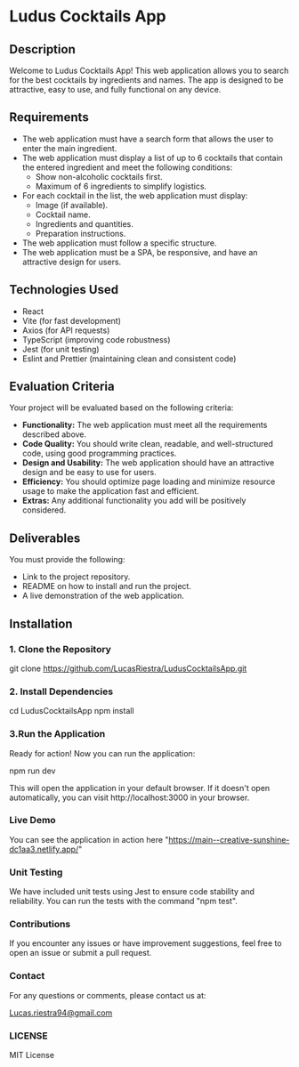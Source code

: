 # Ludus Cocktails App

## Description

Welcome to Ludus Cocktails App! This web application allows you to search for the best cocktails by ingredients and names. The app is designed to be attractive, easy to use, and fully functional on any device.

## Requirements

- The web application must have a search form that allows the user to enter the main ingredient.
- The web application must display a list of up to 6 cocktails that contain the entered ingredient and meet the following conditions:
  - Show non-alcoholic cocktails first.
  - Maximum of 6 ingredients to simplify logistics.
- For each cocktail in the list, the web application must display:
  - Image (if available).
  - Cocktail name.
  - Ingredients and quantities.
  - Preparation instructions.
- The web application must follow a specific structure.
- The web application must be a SPA, be responsive, and have an attractive design for users.

## Technologies Used

- React
- Vite (for fast development)
- Axios (for API requests)
- TypeScript (improving code robustness)
- Jest (for unit testing)
- Eslint and Prettier (maintaining clean and consistent code)

## Evaluation Criteria

Your project will be evaluated based on the following criteria:

- **Functionality:** The web application must meet all the requirements described above.
- **Code Quality:** You should write clean, readable, and well-structured code, using good programming practices.
- **Design and Usability:** The web application should have an attractive design and be easy to use for users.
- **Efficiency:** You should optimize page loading and minimize resource usage to make the application fast and efficient.
- **Extras:** Any additional functionality you add will be positively considered.

## Deliverables

You must provide the following:

- Link to the project repository.
- README on how to install and run the project.
- A live demonstration of the web application.

## Installation

### 1. Clone the Repository

git clone https://github.com/LucasRiestra/LudusCocktailsApp.git

### 2. Install Dependencies

cd LudusCocktailsApp
npm install

### 3.Run the Application
Ready for action! Now you can run the application:

npm run dev

This will open the application in your default browser. If it doesn't open automatically, you can visit http://localhost:3000 in your browser.

### Live Demo

You can see the application in action here "https://main--creative-sunshine-dc1aa3.netlify.app/"

### Unit Testing

We have included unit tests using Jest to ensure code stability and reliability. You can run the tests with the command "npm test".

### Contributions

If you encounter any issues or have improvement suggestions, feel free to open an issue or submit a pull request.

### Contact

For any questions or comments, please contact us at:

Lucas.riestra94@gmail.com

### LICENSE
MIT License



